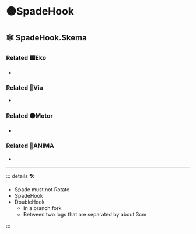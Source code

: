 # 🟠<motor>SpadeHook</motor>

## 🕸 SpadeHook.Skema

### Related 🟩<ekos>Eko</ekos>

-

### Related 🔻<via>Via</via>

-

### Related 🟠<motor>Motor</motor>

-

### Related 💜<anima>ANIMA</anima>

-

---

<!-- =================================================== -->
<!-- =================================================== -->
<!-- =================================================== -->
<!-- =================================================== -->
<!-- =================================================== -->
::: details 🛠

- Spade must not Rotate
- SpadeHook
- DoubleHook
    - In a branch fork
    - Between two logs that are separated by about 3cm

:::
